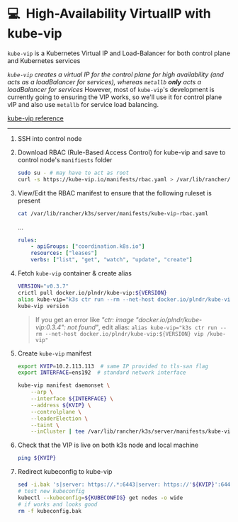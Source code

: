 # :computer:&nbsp; High-Availability VirtualIP with kube-vip

`kube-vip` is a Kubernetes Virtual IP and Load-Balancer for both control plane and Kubernetes services

_`kube-vip` creates a virtual IP for the control plane for high availability (and acts as a loadBalancer for services), whereas `metallb` **only** acts a loadBalancer for services_
However, most of `kube-vip`'s development is currently going to ensuring the VIP works, so we'll use it for control plane vIP and also use `metallb` for service load balancing.

[kube-vip reference](https://kube-vip.io/hybrid/daemonset/)

-----

1. SSH into control node

2. Download RBAC (Rule-Based Access Control) for kube-vip and save to control node's `manifiests` folder

   ```sh
   sudo su - # may have to act as root
   curl -s https://kube-vip.io/manifests/rbac.yaml > /var/lib/rancher/k3s/server/manifests/kube-vip-rbac.yaml
   ```

3. View/Edit the RBAC manifest to ensure that the following ruleset is present

   ```sh
   cat /var/lib/rancher/k3s/server/manifests/kube-vip-rbac.yaml
   ```

   ...

   ```yml
   rules:
       - apiGroups: ["coordination.k8s.io"]
       resources: ["leases"]
       verbs: ["list", "get", "watch", "update", "create"]
   ```

4. Fetch `kube-vip` container & create alias

   ```sh
   VERSION="v0.3.7"
   crictl pull docker.io/plndr/kube-vip:${VERSION}
   alias kube-vip="k3s ctr run --rm --net-host docker.io/plndr/kube-vip:${VERSION} vip /kube-vip"
   kube-vip version
   ```

   > If you get an error like _"ctr: image "docker.io/plndr/kube-vip:0.3.4": not found"_, edit alias:
   > `alias kube-vip="k3s ctr run --rm --net-host docker.io/plndr/kube-vip:${VERSION} vip /kube-vip"`

5. Create `kube-vip` manifest

   ```sh
   export KVIP=10.2.113.113  # same IP provided to tls-san flag
   export INTERFACE=ens192  # standard network interface

   kube-vip manifest daemonset \
       --arp \
       --interface ${INTERFACE} \
       --address ${KVIP} \
       --controlplane \
       --leaderElection \
       --taint \
       --inCluster | tee /var/lib/rancher/k3s/server/manifests/kube-vip.yaml
   ```

6. Check that the VIP is live on both k3s node and local machine

   ```sh
   ping ${KVIP}
   ```

7. Redirect kubeconfig to kube-vip

   ```sh
   sed -i.bak 's|server: https://.*:6443|server: https://'${KVIP}':6443|g' kubeconfig
   # test new kubeconfig
   kubectl --kubeconfig=${KUBECONFIG} get nodes -o wide
   # if works and looks good
   rm -f kubeconfig.bak
   ```
